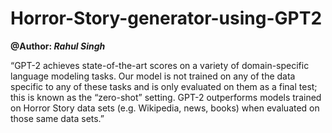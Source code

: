 # Horror-Story-generator-using-GPT2
**@Author: *Rahul Singh***

“GPT-2 achieves state-of-the-art scores on a variety of domain-specific language modeling tasks. Our model is not trained on any of the data specific to any of these tasks and is only evaluated on them as a final test; this is known as the “zero-shot” setting. GPT-2 outperforms models trained on Horror Story data sets (e.g. Wikipedia, news, books) when evaluated on those same data sets.”
